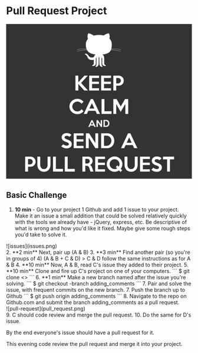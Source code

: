 # Pull Request Project
![request](request.gif)
## Basic Challenge

1. **10 min** - Go to your project 1 Github and add 1 issue to your project. Make it an issue a small addition that could be solved relatively quickly with the tools we already have - jQuery, express, etc. Be descriptive of what is wrong and how you'd like it fixed. Maybe give some rough steps you'd take to solve it.
<div style='width:300px;'>![issues](issues.png)</div>
2. **2 min** Next, pair up (A & B)
3. **3 min** Find another pair (so you're in groups of 4) (A & B + C & D)
> C & D follow the same instructions as for A & B
4. **10 min** Now, A & B, read C's issue they added to their project.
5. **10 min** Clone and fire up C's project on one of your computers.
```
$ git clone <<url>>
```
6. **1 min** Make a new branch named after the issue you're solving.
```
$ git checkout -branch adding_comments
```
7. Pair and solve the issue, with frequent commits on the new branch.
7. Push the branch up to Github
```
$ git push origin adding_comments
```
8. Navigate to the repo on Github.com and submit the branch adding_comments as a pull request.
<div style='width:300px'>![pull-request](pull_request.png)</div>
9. C should code review and merge the pull request.
10. Do the same for D's issue.

By the end everyone's issue should have a pull request for it.

This evening code review the pull request and merge it into your project.
